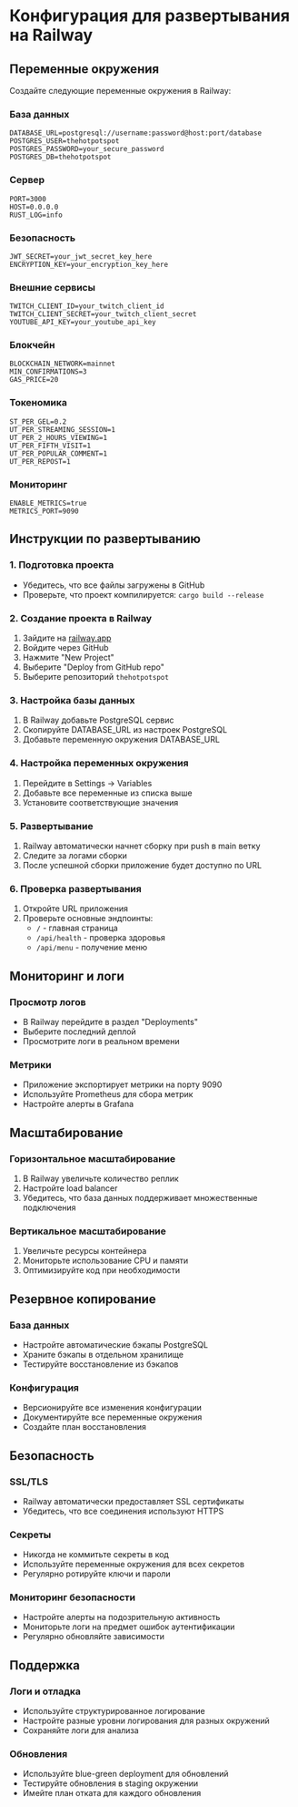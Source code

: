 # Конфигурация для развертывания на Railway

## Переменные окружения

Создайте следующие переменные окружения в Railway:

### База данных
```
DATABASE_URL=postgresql://username:password@host:port/database
POSTGRES_USER=thehotpotspot
POSTGRES_PASSWORD=your_secure_password
POSTGRES_DB=thehotpotspot
```

### Сервер
```
PORT=3000
HOST=0.0.0.0
RUST_LOG=info
```

### Безопасность
```
JWT_SECRET=your_jwt_secret_key_here
ENCRYPTION_KEY=your_encryption_key_here
```

### Внешние сервисы
```
TWITCH_CLIENT_ID=your_twitch_client_id
TWITCH_CLIENT_SECRET=your_twitch_client_secret
YOUTUBE_API_KEY=your_youtube_api_key
```

### Блокчейн
```
BLOCKCHAIN_NETWORK=mainnet
MIN_CONFIRMATIONS=3
GAS_PRICE=20
```

### Токеномика
```
ST_PER_GEL=0.2
UT_PER_STREAMING_SESSION=1
UT_PER_2_HOURS_VIEWING=1
UT_PER_FIFTH_VISIT=1
UT_PER_POPULAR_COMMENT=1
UT_PER_REPOST=1
```

### Мониторинг
```
ENABLE_METRICS=true
METRICS_PORT=9090
```

## Инструкции по развертыванию

### 1. Подготовка проекта
- Убедитесь, что все файлы загружены в GitHub
- Проверьте, что проект компилируется: `cargo build --release`

### 2. Создание проекта в Railway
1. Зайдите на [railway.app](https://railway.app)
2. Войдите через GitHub
3. Нажмите "New Project"
4. Выберите "Deploy from GitHub repo"
5. Выберите репозиторий `thehotpotspot`

### 3. Настройка базы данных
1. В Railway добавьте PostgreSQL сервис
2. Скопируйте DATABASE_URL из настроек PostgreSQL
3. Добавьте переменную окружения DATABASE_URL

### 4. Настройка переменных окружения
1. Перейдите в Settings → Variables
2. Добавьте все переменные из списка выше
3. Установите соответствующие значения

### 5. Развертывание
1. Railway автоматически начнет сборку при push в main ветку
2. Следите за логами сборки
3. После успешной сборки приложение будет доступно по URL

### 6. Проверка развертывания
1. Откройте URL приложения
2. Проверьте основные эндпоинты:
   - `/` - главная страница
   - `/api/health` - проверка здоровья
   - `/api/menu` - получение меню

## Мониторинг и логи

### Просмотр логов
- В Railway перейдите в раздел "Deployments"
- Выберите последний деплой
- Просмотрите логи в реальном времени

### Метрики
- Приложение экспортирует метрики на порту 9090
- Используйте Prometheus для сбора метрик
- Настройте алерты в Grafana

## Масштабирование

### Горизонтальное масштабирование
1. В Railway увеличьте количество реплик
2. Настройте load balancer
3. Убедитесь, что база данных поддерживает множественные подключения

### Вертикальное масштабирование
1. Увеличьте ресурсы контейнера
2. Мониторьте использование CPU и памяти
3. Оптимизируйте код при необходимости

## Резервное копирование

### База данных
- Настройте автоматические бэкапы PostgreSQL
- Храните бэкапы в отдельном хранилище
- Тестируйте восстановление из бэкапов

### Конфигурация
- Версионируйте все изменения конфигурации
- Документируйте все переменные окружения
- Создайте план восстановления

## Безопасность

### SSL/TLS
- Railway автоматически предоставляет SSL сертификаты
- Убедитесь, что все соединения используют HTTPS

### Секреты
- Никогда не коммитьте секреты в код
- Используйте переменные окружения для всех секретов
- Регулярно ротируйте ключи и пароли

### Мониторинг безопасности
- Настройте алерты на подозрительную активность
- Мониторьте логи на предмет ошибок аутентификации
- Регулярно обновляйте зависимости

## Поддержка

### Логи и отладка
- Используйте структурированное логирование
- Настройте разные уровни логирования для разных окружений
- Сохраняйте логи для анализа

### Обновления
- Используйте blue-green deployment для обновлений
- Тестируйте обновления в staging окружении
- Имейте план отката для каждого обновления
